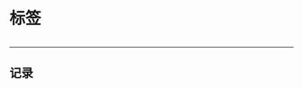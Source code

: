 # 标签
<div style="display:flex;justify-content: space-between;">
<tag src='/tags/tag1' name='记录' color='var(--tag-life-color)' count=3 />
<tag src='/tags/tag2' name='笔记' color='var(--tag-note-color)' count=13 />
<tag src='/tags/tag3' name='教程' color='var(--tag-tutorial-color)' count=7 />
<tag src='/tags/tag4' name='Web' color='var(--tag-Web-color)' count=8 />
<tag src='/tags/tag5' name='吐槽' color='var(--tag-gush-color)' count=2 />
<tag src='/tags/tag6' name='资源' color='var(--tag-resource-color)' count=2 />
<tag src='/tags/tag7' name='其他' color='var(--tag-other-color)' count=3 />
</div> 

---

##  记录
<lazyshow><column title='代码评价' RecordTime='' src='word\word1\word1' overview='使用刻薄的话锐评你的代码'  status='😂' delay='1' TagColor='var(--tag-life-color)'></column></lazyshow>
<lazyshow><column title='文档' RecordTime='' src='word\word2\word2' overview='文档概述'  status='📦' delay='1' TagColor='var(--tag-life-color)'></column></lazyshow>
<lazyshow><column title='文档' RecordTime='' src='word\word3\word3' overview='文档概述'  status='📦' delay='1' TagColor='var(--tag-life-color)'></column></lazyshow>